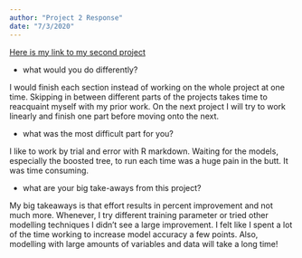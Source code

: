 ```yaml
---
author: "Project 2 Response"
date: "7/3/2020"
---
```

[Here is my link to my second project](https://github.com/gaswigar/ST-558-Project-2)

* what would you do differently?

I would finish each section instead of working on the whole project at one time. Skipping in between different parts of the projects takes time to reacquaint myself with my prior work. On the next project I will try to work linearly and finish one part before moving onto the next. 

* what was the most difficult part for you? 

I like to work by trial and error with R markdown. Waiting for the models, especially the boosted tree, to run each time was a huge pain in the butt. It was time consuming. 

* what are your big take-aways from this project?

My big takeaways is that effort results in percent improvement and not much more. Whenever, I try different training parameter or tried other  modelling techniques I didn’t see a large improvement. I felt like I spent a lot of the time working to increase model accuracy a few points. Also, modelling with large amounts of variables and data will take a long time! 
